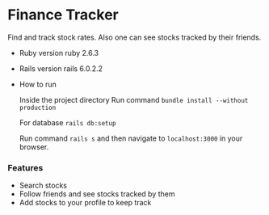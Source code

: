 # Finance Tracker

Find and track stock rates. Also one can see stocks tracked by their friends.

* Ruby version
    ruby 2.6.3

* Rails version
    rails 6.0.2.2


* How to run 
   
   Inside the project directory
   Run command ```bundle install --without production``` 

   For database
    ```rails db:setup```

   Run command ```rails s```   and then navigate to ```localhost:3000``` in your           browser.
   
   
### Features

* Search stocks
* Follow friends and see stocks tracked by them
* Add stocks to your profile to keep track


